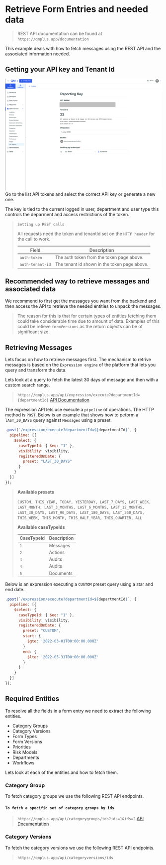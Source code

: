 # Retrieve Form Entries and needed data

> REST API documentation can be found at `https://qmplus.app/documentation`

This example deals with how to fetch messages using the REST API and the associated information needed.

## Getting your API key and Tenant Id
![Example API Key](./img/image_1.png)
Go to the list API tokens and select the correct API key or generate a new one.

The key is tied to the current logged in user, department and user type this controls the 
deparment and access restrictions of the token.

> `Setting up REST calls`
> 
> All requests need the token and tenantId set on the `HTTP header` for the call to work.
>
>| Field | Description |
>| --- | --- |
>| `auth-token` | The auth token from the token page above. |
>| `auth-tenant-id` | The tenant id shown in the token page above. |

## Recommended way to retrieve messages and associated data
We recommend to first get the messages you want from the backend and then access the API to retrieve the needed entities to unpack the messages.

> The reason for this is that for certain types of entities fetching them could take considerable time due to 
> amount of data. Examples of this could be retieve `formVersions` as the return objects can be of significant size.

## Retrieving Messages
Lets focus on how to retrieve messages first. The mechanism to retrive messages is based on the `Expression engine` of the platform that lets you query and transform the data.

Lets look at a query to fetch the latest 30 days of message and then with a custom search range.

> `https://qmplus.app/api/expression/execute?departmentId={departmentId}`
> [API Documentation](https://qmplus.app/swagger-ui/index.html?contextPath=&requestServerName=qmplus.app#/expressions/executeExpression)

The expression API lets use execute a `pipeline` of operations. The HTTP method is `POST`. Below is an
example that shows how to peform a `lAST_30_DAYS` query against `Messages` using a preset.

```js
.post(`/expression/execute?departmentId=${departmentId}`, {
  pipeline: [{
    $select: {
      caseTypeId: { $eq: "1" },
      visibility: visibility,
      registeredOnDate: {
        preset: "LAST_30_DAYS"
      }
    }
  }]
});
```

> **Available presets**
>
> `CUSTOM, THIS_YEAR, TODAY, YESTERDAY, LAST_7_DAYS, LAST_WEEK, LAST_MONTH, LAST_3_MONTHS, LAST_6_MONTHS, LAST_12_MONTHS, LAST_30_DAYS, LAST_90_DAYS, LAST_180_DAYS, LAST_360_DAYS, THIS_WEEK, THIS_MONTH, THIS_HALF_YEAR, THIS_QUARTER, ALL`
>
> **Available caseTypeIds**
>
> | CaseTypeId | Description |
> | --- | --- |
> | `1` | Messages |
> | `2` | Actions |
> | `4` | Audits |
> | `4` | Audits |
> | `5` | Documents |

Below is an expression executing a `CUSTOM` preset query using a star and end date.

```js
.post(`/expression/execute?departmentId=${departmentId}`, {
  pipeline: [{
    $select: {
      caseTypeId: { $eq: "1" },
      visibility: visibility,
      registeredOnDate: {
        preset: "CUSTOM",
        start: {
          $gte: '2022-03-01T00:00:00.000Z'
        }
        end: {
          $lte: '2022-05-31T00:00:00.000Z'
        }
      }
    }
  }]
});
```

## Required Entities
To resolve all the fields in a form entry we need to extract the following entities.

- Category Groups
- Category Versions
- Form Types
- Form Versions
- Priorities
- Risk Models
- Departments
- Workflows

Lets look at each of the entities and how to fetch them.

### Category Group
To fetch category groups we use the following REST API endpoints.

#### `To fetch a specific set of category groups by ids`
> `https://qmplus.app/api/categorygroups/ids?ids=1&ids=2`
> [API Documentation](https://qmplus.app/swagger-ui/index.html?contextPath=&requestServerName=qmplus.app#/categorygroups/getCategoryGroups)

### Category Versions
To fetch the category versions we use the following REST API endpoints.

> `https://qmplus.app/api/categoryversions/ids`
